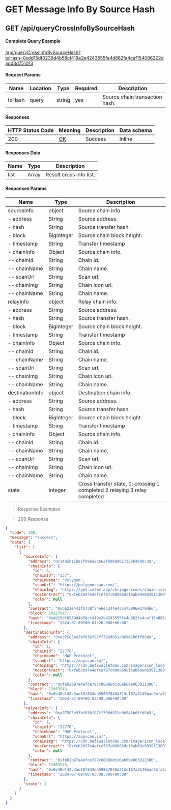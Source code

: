 # GET Message Info By Source Hash

## GET /api/queryCrossInfoBySourceHash

#### Complete Query Example

[/api/queryCrossInfoBySourceHash?txHash=0xdd15df0239d4b58cf419e2e4243555fe4d862fa4caf154086222dadd3d751013](https://bn-api.chainservice.io/api/queryCrossInfoBySourceHash?txHash=0xdd15df0239d4b58cf419e2e4243555fe4d862fa4caf154086222dadd3d751013)

#### Request Params

| Name      | Location | Type   | Required | Description                         |
| --------- | -------- | ------ | -------- | ----------------------------------- |
| txHash   | query    | string | yes       | Source chain transaction hash.   |

#### Responses

| HTTP Status Code | Meaning                                                 | Description | Data schema |
| ---------------- | ------------------------------------------------------- | ----------- | ----------- |
| 200              | [OK](https://tools.ietf.org/html/rfc7231#section-6.3.1) | Success     | Inline      |

#### Responses Data

| Name   | Type  | Description                |
| ------ | ----- | -------------------------- |
| list | Array | Result cross info list. |

#### Responses Params

| Name                | Type   | Description                               |
| ------------------- | ------ | ----------------------------------------- |
| sourceInfo          | object | Source chain info.                     |
| - address       | String | Source address.                           |
| - hash          | String | Source transfer hash.                     |
| - block        | BigInteger | Source chain block height.                  |
| - timestamp     | String | Transfer timestamp                         |
| - chainInfo     | Object | Source chain info.                            |
| -- chainId           | String | Chain id.                               |
| -- chainName         | String | Chain name.                             |
| -- scanUrl           | String | Scan url.                                 |
| -- chainImg          | String | Chain icon url.                          |
| -- chainName         | String | Chain name.                               |
| relayInfo          | object | Relay chain info.                     |
| - address       | String | Source address.                           |
| - hash          | String | Source transfer hash.                     |
| - block        | BigInteger | Source chain block height.                  |
| - timestamp     | String | Transfer timestamp                         |
| - chainInfo     | Object | Source chain info.                            |
| -- chainId           | String | Chain id.                               |
| -- chainName         | String | Chain name.                             |
| -- scanUrl           | String | Scan url.                                 |
| -- chainImg          | String | Chain icon url.                          |
| -- chainName         | String | Chain name.                               |
| destinationInfo          | object | Destination chain info.                     |
| - address       | String | Source address.                           |
| - hash          | String | Source transfer hash.                     |
| - block        | BigInteger | Source chain block height.                  |
| - timestamp     | String | Transfer timestamp                         |
| - chainInfo     | Object | Source chain info.                            |
| -- chainId           | String | Chain id.                               |
| -- chainName         | String | Chain name.                             |
| -- scanUrl           | String | Scan url.                                 |
| -- chainImg          | String | Chain icon url.                          |
| -- chainName         | String | Chain name.                               |
| state               | Integer | Cross transfer state, 0: crossing 1 completed 2 relaying 3 relay completed      |

> Response Examples

> 200 Response

```json
{
  "code": 200,
  "message": "success",
  "data": {
    "list": [
      {
        "sourceInfo": {
          "address": "0x14a5b11be1f996a2c662f8968d017328b4b80c3a",
          "chainInfo": {
            "id": 5,
            "chainId": "137",
            "chainName": "Polygon",
            "scanUrl": "https://polygonscan.com/",
            "chainImg": "https://get.celer.app/cbridge-icons/chain-icon/Polygon.png",
            "mosContract": "0xfeb2b97e4efce787c08086dc16ab69e063911380",
            "color": null
          },
          "contract": "0xbb21e441fb738f54e6ec244e435475096e179d66",
          "block": 59127917,
          "hash": "0xdd15df0239d4b58cf419e2e4243555fe4d862fa4caf154086222dadd3d751013",
          "timestamp": "2024-07-09T00:01:28.000+00:00"
        },
        "destinationInfo": {
          "address": "0xa97505a93bf036f87ff398d851c06946b6ffd849",
          "chainInfo": {
            "id": 1,
            "chainId": "22776",
            "chainName": "MAP Protocol",
            "scanUrl": "https://mapscan.io/",
            "chainImg": "https://cdn.befiwalletdao.com/image/icon_local_map_checked_3gfyyv.png",
            "mosContract": "0xfeb2b97e4efce787c08086dc16ab69e063911380",
            "color": null
          },
          "contract": "0xfeb2b97e4efce787c08086dc16ab69e063911380",
          "block": 12663543,
          "hash": "0x8e48df42c3ae18f834da59867048d313c167a3149bac9bfa62c04b78d1df36d7",
          "timestamp": "2024-07-09T00:03:08.000+00:00"
        },
        "relyerInfo": {
          "address": "0xa97505a93bf036f87ff398d851c06946b6ffd849",
          "chainInfo": {
            "id": 1,
            "chainId": "22776",
            "chainName": "MAP Protocol",
            "scanUrl": "https://mapscan.io/",
            "chainImg": "https://cdn.befiwalletdao.com/image/icon_local_map_checked_3gfyyv.png",
            "mosContract": "0xfeb2b97e4efce787c08086dc16ab69e063911380",
            "color": null
          },
          "contract": "0xfeb2b97e4efce787c08086dc16ab69e063911380",
          "block": 12663543,
          "hash": "0x8e48df42c3ae18f834da59867048d313c167a3149bac9bfa62c04b78d1df36d7",
          "timestamp": "2024-07-09T00:03:08.000+00:00"
        },
        "state": 1
      }
    ]
  }
}
```
